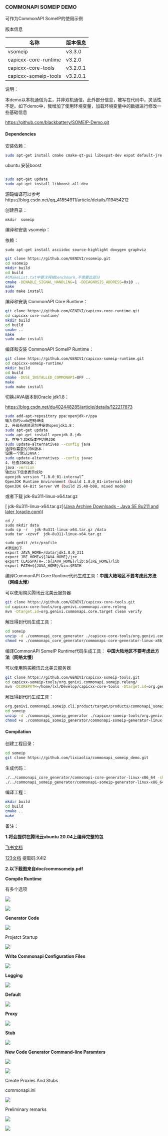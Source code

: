 ### COMMONAPI SOMEIP DEMO

可作为CommonAPI SomeIP的使用示例

版本信息

| 名称                 | 版本信息 |
| -------------------- | -------- |
| vsomeip              | v3.3.0   |
| capicxx-core-runtime | v3.2.0   |
| capicxx-core-tools   | v3.2.0.1 |
| capicxx-someip-tools | v3.2.0.1 |

说明：

本demo以本机通信为主，并非双机通信，此外部分信息，被写在代码中，灵活性不足。如下demo中，我增加了使用环境变量，加载环境变量中的数据进行修改一些基础信息

https://github.com/blackbattery/SOMEIP-Demo.git



#### Dependencies

安装依赖：

```bash
sudo apt-get install cmake cmake-qt-gui libexpat-dev expat default-jre
```

ubuntu 安装boost

```bash

sudo apt-get update
sudo apt-get install libboost-all-dev
```

源码编译可以参考https://blog.csdn.net/qq_41854911/article/details/119454212

创建目录：

```Shell
mkdir  someip
```

编译和安装 vsomeip：

依赖：

`sudo apt-get install asciidoc source-highlight doxygen graphviz`

```bash
git clone https://github.com/GENIVI/vsomeip.git
cd vsomeip
mkdir build
cd build
#CMakeList.txt中要注释掉benchmark,不需要此部分
cmake -DENABLE_SIGNAL_HANDLING=1 -DDIAGNOSIS_ADDRESS=0x10 ..
make
sudo make install
```

编译和安装 CommonAPI Core Runtime：

```bash
git clone https://github.com/GENIVI/capicxx-core-runtime.git
cd capicxx-core-runtime/
mkdir build
cd build
cmake ..
make
sudo make install
```

编译和安装 CommonAPI SomeIP Runtime：

```bash
git clone https://github.com/GENIVI/capicxx-someip-runtime.git
cd capicxx-someip-runtime/
mkdir build
cd build
cmake -DUSE_INSTALLED_COMMONAPI=OFF ..
make
sudo make install
```

切换JAVA版本到Oracle jdk1.8：

https://blog.csdn.net/du402448285/article/details/122217873

```bash
sudo add-apt-repository ppa:openjdk-r/ppa
输入你的sudo密码继续
2. 升级系统资源包并安装openjdk1.8：
sudo apt-get update
sudo apt-get install openjdk-8-jdk
3. 在多个JDK版本中切换JDK
sudo update-alternatives --config java
选择你需要的JDK版本：
设置一个默认JAVA：
sudo update-alternatives --config javac
4. 检查JDK版本：
java -version
输出以下信息表示成功
openjdk version “1.8.0_01-internal”
OpenJDK Runtime Environment (build 1.8.0_01-internal-b04)
OpenJDK 64-Bit Server VM (build 25.40-b08, mixed mode)

```

或者下载 jdk-8u311-linux-x64.tar.gz

[ jdk-8u311-linux-x64.tar.gz]([Java Archive Downloads - Java SE 8u211 and later (oracle.com)](https://www.oracle.com/java/technologies/javase/javase8u211-later-archive-downloads.html))

```shell
cd / 
sudo mkdir data
sudo cp -r   jdk-8u311-linux-x64.tar.gz /data
sudo tar -xzvvf  jdk-8u311-linux-x64.tar.gz

sudo gedit /etc/profile
#添加如下
export JAVA_HOME=/data/jdk1.8.0_311 
export JRE_HOME=${JAVA_HOME}/jre
export CLASSPATH=.:${JAVA_HOME}/lib:${JRE_HOME}/lib
export PATH=${JAVA_HOME}/bin:$PATH
```



编译CommonAPI Core Runtime代码生成工具：**中国大陆地区不要考虑此方法（网络太慢）**

可以使用购买腾讯云北美云服务器

```bash
git clone https://github.com/GENIVI/capicxx-core-tools.git
cd capicxx-core-tools/org.genivi.commonapi.core.releng
mvn -Dtarget.id=org.genivi.commonapi.core.target clean verify
```

解压得到代码生成工具：

```bash
cd someip
unzip -d ./commonapi_core_generator ./capicxx-core-tools/org.genivi.commonapi.core.cli.product/target/products/commonapi_core_generator.zip
chmod +x ./commonapi_core_generator/commonapi-core-generator-linux-x86_64
```

编译CommonAPI SomeIP Runtime代码生成工具： **中国大陆地区不要考虑此方法（网络太慢）**

可以使用购买腾讯云北美云服务器

```bash
git clone https://github.com/GENIVI/capicxx-someip-tools.git
cd capicxx-someip-tools/org.genivi.commonapi.someip.releng/
mvn -DCOREPATH=/home/lxl/Develop/capicxx-core-tools -Dtarget.id=org.genivi.commonapi.someip.target clean verify
```

解压得到代码生成工具：

```bash
org.genivi.commonapi.someip.cli.product/target/products/commonapi_someip_generator.zip
cd someip
unzip -d ./commonapi_someip_generator ./capicxx-someip-tools/org.genivi.commonapi.someip.cli.product/target/products/commonapi_someip_generator.zip
chmod +x ./commonapi_someip_generator/commonapi-someip-generator-linux-x86_64
```

#### Compilation

创建工程目录：

```bash
cd someip
git clone https://github.com/lixiaolia/commonapi_someip_demo.git
```

生成代码：

```bash
./../commonapi_core_generator/commonapi-core-generator-linux-x86_64 -sk ./fidl/HelloWorld.fidl
./../commonapi_someip_generator/commonapi-someip-generator-linux-x86_64 ./fidl/HelloWorld.fdepl
```

编译工程：

```bash
mkdir build
cd build
cmake ..
make
```

备注：

**1.将会提供在腾讯云ubuntu 20.04上编译完整的包**

[飞书文档](https://t3z3v2fg00.feishu.cn/docx/VeJMdVEeFotPMax7u5xctbKlnhg?from=from_copylink)

[123文档](https://www.123pan.com/s/WnbtVv-Kk0I.html)  提取码:X4l2

**2.以下截图来自doc/commsomeip.pdf**

**Compile Runtime**

有多个选项

![](https://github.com/blackbattery/commonapi_someip_demo/raw/main/doc/compile_runtime_01.png)

![](https://github.com/blackbattery/commonapi_someip_demo/raw/main/doc/complie_runtime_02.png)

**Generator Code**

![](https://github.com/blackbattery/commonapi_someip_demo/raw/main/doc/generator_code.png)

Projetct Startup

![](https://github.com/blackbattery/commonapi_someip_demo/raw/main/doc/project_startup_01.png)

**Write Commonapi Configuration Files**

![](https://github.com/blackbattery/commonapi_someip_demo/raw/main/doc/write_commonapi_configuration_files.png)

**Logging**

![](https://github.com/blackbattery/commonapi_someip_demo/raw/main/doc/logging_01.png)

**Default**

![](https://github.com/blackbattery/commonapi_someip_demo/raw/main/doc/default_01.png)

**Proxy**

![](https://github.com/blackbattery/commonapi_someip_demo/raw/main/doc/proxy_01.png)

**Stub**

![](https://github.com/blackbattery/commonapi_someip_demo/raw/main/doc/stub_01.png)

**New Code Generator Command-line Paramters**

![](https://github.com/blackbattery/commonapi_someip_demo/raw/main/doc/New_Code_Generator_Command_line_Paramters_01.png)

![](https://github.com/blackbattery/commonapi_someip_demo/raw/main/doc/New_Code_Generator_Command_line_Paramters_02.png)

Create  Proxies And Stubs

commonapi.ini

![](https://github.com/blackbattery/commonapi_someip_demo/raw/main/doc/commonapi.png)

Preliminary remarks

![](https://github.com/blackbattery/commonapi_someip_demo/raw/main/doc/preliminary_remarks_01.png)

![](https://github.com/blackbattery/commonapi_someip_demo/raw/main/doc/preliminary_remarks_02.png)









